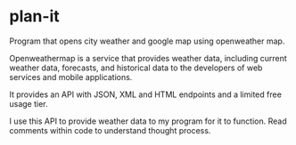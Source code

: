 # plan-it
Program that opens city weather and google map using openweather map.

Openweathermap is a service that provides weather data, including current weather data, forecasts, and historical data to the developers of web services and mobile applications.

It provides an API with JSON, XML and HTML endpoints and a limited free usage tier.

I use this API to provide weather data to my program for it to function. Read comments within code to understand thought process.

